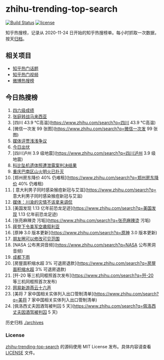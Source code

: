 # zhihu-trending-top-search

[![Build Status](https://github.com/justjavac/zhihu-trending-top-search/workflows/ci/badge.svg?branch=main)](https://github.com/justjavac/zhihu-trending-top-search/actions)
[![license](https://img.shields.io/github/license/justjavac/zhihu-trending-top-search)](https://github.com/justjavac/zhihu-trending-top-search/blob/main/LICENSE)

知乎热搜榜，记录从 2020-11-24 日开始的知乎热搜榜单。每小时抓取一次数据，按天[归档](./archives)。

## 相关项目

- [知乎热门话题](https://github.com/justjavac/zhihu-trending-hot-questions)
- [知乎热门视频](https://github.com/justjavac/zhihu-trending-hot-video)
- [微博热搜榜](https://github.com/justjavac/weibo-trending-hot-search)

## 今日热搜榜

<!-- BEGIN -->
<!-- 最后更新时间 Thu Aug 25 2022 16:13:35 GMT+0800 (China Standard Time) -->

1. [四六级成绩](https://www.zhihu.com/search?q=四六级成绩)
1. [张庭转战马来西亚](https://www.zhihu.com/search?q=张庭转战马来西亚)
1. [四川 43.9 ℃高温](https://www.zhihu.com/search?q=四川 43.9 ℃高温)
1. [微信一次发 99 张图](https://www.zhihu.com/search?q=微信一次发 99 张图)
1. [媒体评贾浅浅争议](https://www.zhihu.com/search?q=媒体评贾浅浅争议)
1. [今日出伏](https://www.zhihu.com/search?q=今日出伏)
1. [四川泸州 3.9 级地震](https://www.zhihu.com/search?q=四川泸州 3.9 级地震)
1. [科比坠机遗体照遭泄露案判决结果](https://www.zhihu.com/search?q=科比坠机遗体照遭泄露案判决结果)
1. [重庆巴南区山火明火已扑灭](https://www.zhihu.com/search?q=重庆巴南区山火明火已扑灭)
1. [郑州房东降价 40% 仍难租](https://www.zhihu.com/search?q=郑州房东降价 40% 仍难租)
1. [	意大利男子同时感染猴痘新冠与艾滋](https://www.zhihu.com/search?q=	意大利男子同时感染猴痘新冠与艾滋)
1. [媒体：川渝的灾情不该拿来调侃](https://www.zhihu.com/search?q=媒体：川渝的灾情不该拿来调侃)
1. [美国发现 1.13 亿年前恐龙足迹](https://www.zhihu.com/search?q=美国发现 1.13 亿年前恐龙足迹)
1. [张亮麻辣烫 污垢](https://www.zhihu.com/search?q=张亮麻辣烫 污垢)
1. [拜登下令美军空袭叙利亚](https://www.zhihu.com/search?q=拜登下令美军空袭叙利亚)
1. [原神 3.0 版本更新](https://www.zhihu.com/search?q=原神 3.0 版本更新)
1. [朋友圈可以修改可见范围](https://www.zhihu.com/search?q=朋友圈可以修改可见范围)
1. [NASA 公布黑洞音频](https://www.zhihu.com/search?q=NASA 公布黑洞音频)
1. [成都下雨](https://www.zhihu.com/search?q=成都下雨)
1. [房屋面积缩水超 3% 可退房退款](https://www.zhihu.com/search?q=房屋面积缩水超 3% 可退房退款)
1. [歼-20 等三机同框照首次发布](https://www.zhihu.com/search?q=歼-20 等三机同框照首次发布)
1. [网易新游燕云十六声](https://www.zhihu.com/search?q=网易新游燕云十六声)
1. [美将 7 家中国相关实体列入出口管制清单](https://www.zhihu.com/search?q=美将 7 家中国相关实体列入出口管制清单)
1. [佩洛西丈夫因酒驾被判囚 5 天](https://www.zhihu.com/search?q=佩洛西丈夫因酒驾被判囚 5 天)

<!-- END -->

历史归档 [./archives](./archives)

### License

[zhihu-trending-top-search](https://github.com/justjavac/zhihu-trending-top-search)
的源码使用 MIT License 发布。具体内容请查看 [LICENSE](./LICENSE) 文件。

